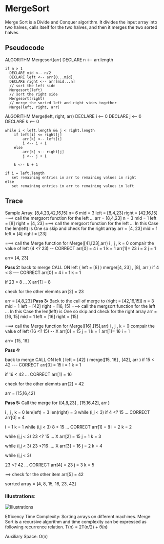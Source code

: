 # MergeSort
 Merge Sort is a Divide and Conquer algorithm. It divides the input array into two halves, calls itself for the two halves, and then it merges the two sorted halves. 
## Pseudocode

ALGORITHM Mergesort(arr)
    DECLARE n <-- arr.length

    if n > 1
      DECLARE mid <-- n/2
      DECLARE left <-- arr[0...mid]
      DECLARE right <-- arr[mid...n]
      // sort the left side
      Mergesort(left)
      // sort the right side
      Mergesort(right)
      // merge the sorted left and right sides together
      Merge(left, right, arr)

ALGORITHM Merge(left, right, arr)
    DECLARE i <-- 0
    DECLARE j <-- 0
    DECLARE k <-- 0

    while i < left.length && j < right.length
        if left[i] <= right[j]
            arr[k] <-- left[i]
            i <-- i + 1
        else
            arr[k] <-- right[j]
            j <-- j + 1

        k <-- k + 1

    if i = left.length
       set remaining entries in arr to remaining values in right
    else
       set remaining entries in arr to remaining values in left

## Trace
Sample Array: [8,4,23,42,16,15]
n= 6 
mid = 3
left = [8,4,23]
right = [42,16,15]
===>  call the mergsort function for the left ... 
arr = [8,4,23]
n = 3 
mid = 1
left = [8]
right = [4, 23]
===>  call the mergsort function for the left ... In this Case the len(left) is One so skip 
and check for the right array 
arr = [4, 23]
mid = 1 
left = [4]
right = [23]

===>  call the Merge function for Merge([4],[23],arr)
i , j , k = 0
compair the value of left (4 <? 23) -- CORRECT
arr[0] = 4
i = 1
k = 1
arr[1]= 23
i = 2
j = 1

arr= [4, 23]

**Pass 2:**
back to merge CALL ON left ( left = [8]  ) 
merge([4, 23] , [8], arr )
if 4 < 8 --- CORRECT 
arr[0] = 4
i = 1
k = 1

if 23 < 8  ... X 
arr[1] = 8

check for the other elemnts 
arr[2] = 23


arr = [4,8,23]
**Pass 3:**
Back to the call of merge to (right = [42,16,15])
n = 3 
mid = 1
left = [42]
right = [16, 15]
===>  call the mergsort function for the left ... In this Case the len(left) is One so skip 
and check for the right array 
arr = [16, 15]
mid = 1 
left = [16]
right = [15]

===>  call the Merge function for Merge([16],[15],arr)
i , j , k = 0
compair the value of left (16 <? 15) -- X
arr[0] = 15
j = 1
k = 1
arr[1]= 16
i = 1

arr= [15, 16]

**Pass 4:**

back to merge CALL ON left ( left = [42]  ) 
merge([15, 16] , [42], arr )
if 15 < 42 --- CORRECT 
arr[0] = 15
i = 1
k = 1

if 16 < 42  ... CORRECT 
arr[1] = 16

check for the other elemnts 
arr[2] = 42


arr = [15,16,42]

**Pass 5:**
Call the merge for ([4,8,23] , [15,16,42], arr )

i , j , k = 0
len(left) = 3
len(right) = 3
while (i,j < 3)
if 4 <?  15  ... CORRECT 
arr[0] = 4

i = 1 
k = 1
while (i,j < 3)
8 < 15 ... CORRECT
arr[1] = 8
i = 2
k = 2

while (i,j < 3)
23 <? 15  ... X
arr[2] = 15
j = 1
k = 3

while (i,j < 3)
23 <?16 .... X
arr[3] = 16
j = 2
k = 4

while (i,j < 3)

23 <? 42 ... CORRECT 
arr[4] = 23
j = 3
k = 5


==> check for the other item 
arr[5] = 42

sorrted array = [4, 8, 15, 16, 23, 42]






### Illustrations:
![Illustrations](pic1.jpg)

Efficency
Time Complexity: Sorting arrays on different machines. Merge Sort is a recursive algorithm and time complexity can be expressed as following recurrence relation. 
T(n) = 2T(n/2) + θ(n)

Auxiliary Space: O(n)